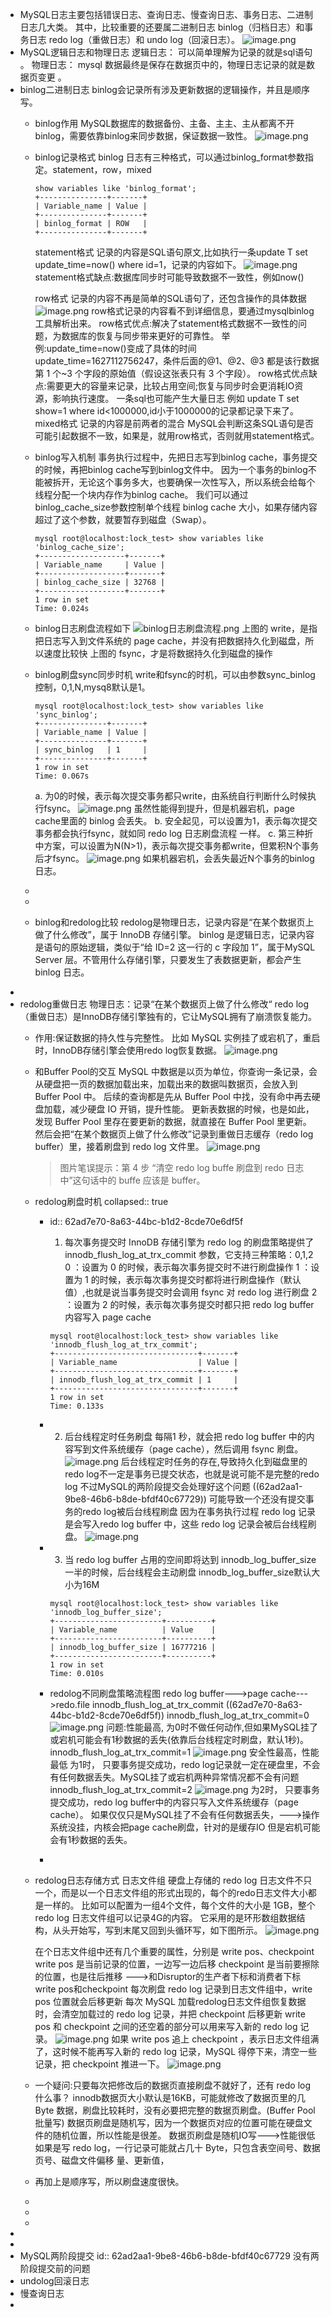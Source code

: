 - MySQL日志主要包括错误日志、查询日志、慢查询日志、事务日志、二进制日志几大类。
  其中，比较重要的还要属二进制日志 binlog（归档日志）和事务日志 redo log（重做日志）和 undo log（回滚日志）。
  ![image.png](../assets/image_1655515764255_0.png)
- MySQL逻辑日志和物理日志
  逻辑日志： 可以简单理解为记录的就是sql语句 。
  物理日志： mysql 数据最终是保存在数据页中的，物理日志记录的就是数据页变更 。
- binlog二进制日志
  binlog会记录所有涉及更新数据的逻辑操作，并且是顺序写。
	- binlog作用
	  MySQL数据库的数据备份、主备、主主、主从都离不开binlog，需要依靠binlog来同步数据，保证数据一致性。
	  ![image.png](../assets/image_1655516219834_0.png)
	- binlog记录格式
	  binlog 日志有三种格式，可以通过binlog_format参数指定。statement，row，mixed
	  ```
	  show variables like 'binlog_format';
	  +---------------+-------+
	  | Variable_name | Value |
	  +---------------+-------+
	  | binlog_format | ROW   |
	  +---------------+-------+
	  ```
	  statement格式
	  记录的内容是SQL语句原文,比如执行一条update T set update_time=now() where id=1，记录的内容如下。
	  ![image.png](../assets/image_1655516461053_0.png) 
	  statement格式缺点:数据库同步时可能导致数据不一致性，例如now()
	  
	  row格式
	  记录的内容不再是简单的SQL语句了，还包含操作的具体数据
	  ![image.png](../assets/image_1655516800445_0.png) 
	  row格式记录的内容看不到详细信息，要通过mysqlbinlog工具解析出来。
	  row格式优点:解决了statement格式数据不一致性的问题，为数据库的恢复与同步带来更好的可靠性。
	  举例:update_time=now()变成了具体的时间update_time=1627112756247，条件后面的@1、@2、@3 都是该行数据第 1 个~3 个字段的原始值（假设这张表只有 3 个字段）。
	  row格式优点缺点:需要更大的容量来记录，比较占用空间;恢复与同步时会更消耗IO资源，影响执行速度。
	  一条sql也可能产生大量日志
	  例如 update T set show=1 where id<1000000,id小于1000000的记录都记录下来了。
	  mixed格式
	  记录的内容是前两者的混合
	  MySQL会判断这条SQL语句是否可能引起数据不一致，如果是，就用row格式，否则就用statement格式。
	- binlog写入机制
	  事务执行过程中，先把日志写到binlog cache，事务提交的时候，再把binlog cache写到binlog文件中。
	  因为一个事务的binlog不能被拆开，无论这个事务多大，也要确保一次性写入，所以系统会给每个线程分配一个块内存作为binlog cache。
	  我们可以通过binlog_cache_size参数控制单个线程 binlog cache 大小，如果存储内容超过了这个参数，就要暂存到磁盘（Swap）。
	  ```
	  mysql root@localhost:lock_test> show variables like 'binlog_cache_size';
	  +-------------------+-------+
	  | Variable_name     | Value |
	  +-------------------+-------+
	  | binlog_cache_size | 32768 |
	  +-------------------+-------+
	  1 row in set
	  Time: 0.024s
	  ```
	- binlog日志刷盘流程如下
	  ![binlog日志刷盘流程.png](../assets/image_1655518970381_0.png) 
	  上图的 write，是指把日志写入到文件系统的 page cache，并没有把数据持久化到磁盘，所以速度比较快
	  上图的 fsync，才是将数据持久化到磁盘的操作
	- binlog刷盘sync同步时机
	  write和fsync的时机，可以由参数sync_binlog控制，0,1,N,mysq8默认是1。
	  ```
	  mysql root@localhost:lock_test> show variables like 'sync_binlog';
	  +---------------+-------+
	  | Variable_name | Value |
	  +---------------+-------+
	  | sync_binlog   | 1     |
	  +---------------+-------+
	  1 row in set
	  Time: 0.067s
	  ```
	  a. 为0的时候，表示每次提交事务都只write，由系统自行判断什么时候执行fsync。
	  ![image.png](../assets/image_1655519475620_0.png)
	  虽然性能得到提升，但是机器宕机，page cache里面的 binlog 会丢失。
	  b. 安全起见，可以设置为1，表示每次提交事务都会执行fsync，就如同 redo log 日志刷盘流程 一样。
	  c. 第三种折中方案，可以设置为N(N>1)，表示每次提交事务都write，但累积N个事务后才fsync。
	  ![image.png](../assets/image_1655519680853_0.png)
	  如果机器宕机，会丢失最近N个事务的binlog日志。
	-
	-
	- binlog和redolog比较
	  redolog是物理日志，记录内容是“在某个数据页上做了什么修改”，属于 InnoDB 存储引擎。
	   binlog 是逻辑日志，记录内容是语句的原始逻辑，类似于“给 ID=2 这一行的 c 字段加 1”，属于MySQL Server 层。不管用什么存储引擎，只要发生了表数据更新，都会产生 binlog 日志。
-
- redolog重做日志
  物理日志：记录“在某个数据页上做了什么修改“
  redo log（重做日志）是InnoDB存储引擎独有的，它让MySQL拥有了崩溃恢复能力。
	- 作用:保证数据的持久性与完整性。
	  比如 MySQL 实例挂了或宕机了，重启时，InnoDB存储引擎会使用redo log恢复数据。
	  ![image.png](../assets/image_1655522731742_0.png)
	- 和Buffer Pool的交互
	  MySQL 中数据是以页为单位，你查询一条记录，会从硬盘把一页的数据加载出来，加载出来的数据叫数据页，会放入到 Buffer Pool 中。
	  后续的查询都是先从 Buffer Pool 中找，没有命中再去硬盘加载，减少硬盘 IO 开销，提升性能。
	  更新表数据的时候，也是如此，发现 Buffer Pool 里存在要更新的数据，就直接在 Buffer Pool 里更新。
	  然后会把“在某个数据页上做了什么修改”记录到重做日志缓存（redo log buffer）里，接着刷盘到 redo log 文件里。
	  ![image.png](../assets/image_1655523287327_0.png)
	  >图片笔误提示：第 4 步 “清空 redo log buffe 刷盘到 redo 日志中”这句话中的 buffe 应该是 buffer。
	- redolog刷盘时机
	  collapsed:: true
		- id:: 62ad7e70-8a63-44bc-b1d2-8cde70e6df5f
		  1. 每次事务提交时
		  InnoDB 存储引擎为 redo log 的刷盘策略提供了 innodb_flush_log_at_trx_commit 参数，它支持三种策略：0,1,2
		  0 ：设置为 0 的时候，表示每次事务提交时不进行刷盘操作
		  1 ：设置为 1 的时候，表示每次事务提交时都将进行刷盘操作（默认值）,也就是说当事务提交时会调用 fsync 对 redo log 进行刷盘
		  2 ：设置为 2 的时候，表示每次事务提交时都只把 redo log buffer 内容写入 page cache
		  
		  
		  ```
		  mysql root@localhost:lock_test> show variables like 'innodb_flush_log_at_trx_commit';
		  +--------------------------------+-------+
		  | Variable_name                  | Value |
		  +--------------------------------+-------+
		  | innodb_flush_log_at_trx_commit | 1     |
		  +--------------------------------+-------+
		  1 row in set
		  Time: 0.133s
		  ```
		- 2. 后台线程定时任务刷盘
		  每隔1 秒，就会把 redo log buffer 中的内容写到文件系统缓存（page cache），然后调用 fsync 刷盘。
		  ![image.png](../assets/image_1655537222272_0.png)
		  后台线程定时任务的存在,导致持久化到磁盘里的redo log不一定是事务已提交状态，也就是说可能不是完整的redo log
		  不过MySQL的两阶段提交会处理好这个问题 ((62ad2aa1-9be8-46b6-b8de-bfdf40c67729)) 
		  可能导致一个还没有提交事务的redo log被后台线程刷盘
		  因为在事务执行过程 redo log 记录是会写入redo log buffer 中，这些 redo log 记录会被后台线程刷盘。
		  ![image.png](../assets/image_1655537358382_0.png)
		- 3. 当 redo log buffer 占用的空间即将达到 innodb_log_buffer_size 一半的时候，后台线程会主动刷盘
		  innodb_log_buffer_size默认大小为16M
		  ```
		  mysql root@localhost:lock_test> show variables like 'innodb_log_buffer_size';
		  +------------------------+----------+
		  | Variable_name          | Value    |
		  +------------------------+----------+
		  | innodb_log_buffer_size | 16777216 |
		  +------------------------+----------+
		  1 row in set
		  Time: 0.010s
		  ```
		- redolog不同刷盘策略流程图
		  redo log buffer--->page cache--->redo.file
		  innodb_flush_log_at_trx_commit
		  ((62ad7e70-8a63-44bc-b1d2-8cde70e6df5f))
		  innodb_flush_log_at_trx_commit=0
		  ![image.png](../assets/image_1655537895300_0.png)
		  问题:性能最高,
		  为0时不做任何动作,但如果MySQL挂了或宕机可能会有1秒数据的丢失(依靠后台线程定时刷盘，默认1秒)。
		  innodb_flush_log_at_trx_commit=1
		  ![image.png](../assets/image_1655538158372_0.png) 
		  安全性最高，性能最低
		  为1时， 只要事务提交成功，redo log记录就一定在硬盘里，不会有任何数据丢失。MySQL挂了或宕机两种异常情况都不会有问题
		  innodb_flush_log_at_trx_commit=2
		  ![image.png](../assets/image_1655538342250_0.png)
		  为2时， 只要事务提交成功，redo log buffer中的内容只写入文件系统缓存（page cache）。
		  如果仅仅只是MySQL挂了不会有任何数据丢失，--->操作系统没挂，内核会把page cache刷盘，针对的是缓存IO
		  但是宕机可能会有1秒数据的丢失。
		-
	- redolog日志存储方式
	  日志文件组
	  硬盘上存储的 redo log 日志文件不只一个，而是以一个日志文件组的形式出现的，每个的redo日志文件大小都是一样的。
	  比如可以配置为一组4个文件，每个文件的大小是 1GB，整个 redo log 日志文件组可以记录4G的内容。
	  它采用的是环形数组数据结构，从头开始写，写到末尾又回到头循环写，如下图所示。
	  ![image.png](../assets/image_1655539955885_0.png)
	  
	  在个日志文件组中还有几个重要的属性，分别是 write pos、checkpoint
	  write pos 是当前记录的位置，一边写一边后移
	  checkpoint 是当前要擦除的位置，也是往后推移
	  --->和Disruptor的生产者下标和消费者下标
	  write pos和checkpoint 
	  每次刷盘 redo log 记录到日志文件组中，write pos 位置就会后移更新
	  每次 MySQL 加载redolog日志文件组恢复数据时，会清空加载过的 redo log 记录，并把 checkpoint 后移更新
	  write pos 和 checkpoint 之间的还空着的部分可以用来写入新的 redo log 记录。
	  ![image.png](../assets/image_1655540323530_0.png)
	  如果 write pos 追上 checkpoint ，表示日志文件组满了，这时候不能再写入新的 redo log 记录，MySQL 得停下来，清空一些记录，把 checkpoint 推进一下。
	  ![image.png](../assets/image_1655540364500_0.png)
	- 一个疑问:只要每次把修改后的数据页直接刷盘不就好了，还有 redo log 什么事？
	  innodb数据页大小默认是16KB，可能就修改了数据页里的几 Byte 数据，刷盘比较耗时，没有必要把完整的数据页刷盘。(Buffer Pool批量写)
	  数据页刷盘是随机写，因为一个数据页对应的位置可能在硬盘文件的随机位置，所以性能是很差。
	  数据页刷盘是随机IO写--->性能很低
	  如果是写 redo log，一行记录可能就占几十 Byte，只包含表空间号、数据页号、磁盘文件偏移 量、更新值，
	- 再加上是顺序写，所以刷盘速度很快。
	-
	-
	-
-
-
- MySQL两阶段提交
  id:: 62ad2aa1-9be8-46b6-b8de-bfdf40c67729
  没有两阶段提交前的问题
- undolog回滚日志
- 慢查询日志
-